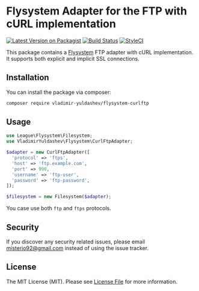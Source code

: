 # Flysystem Adapter for the FTP with cURL implementation

[![Latest Version on Packagist](https://img.shields.io/packagist/v/vladimir-yuldashev/flysystem-curlftp.svg?style=flat-square)](https://packagist.org/packages/vladimir-yuldashev/flysystem-curlftp)
[![Build Status](https://img.shields.io/travis/vladimir-yuldashev/flysystem-curlftp/master.svg?style=flat-square)](https://travis-ci.org/vladimir-yuldashev/flysystem-curlftp)
[![StyleCI](https://styleci.io/repos/90028075/shield?branch=master)](https://styleci.io/repos/90028075)

This package contains a [Flysystem](https://flysystem.thephpleague.com/) FTP adapter with cURL implementation.
It supports both explicit and implicit SSL connections.

## Installation

You can install the package via composer:

``` bash
composer require vladimir-yuldashev/flysystem-curlftp
```

## Usage

``` php
use League\Flysystem\Filesystem;
use VladimirYuldashev\Flysystem\CurlFtpAdapter;

$adapter = new CurlFtpAdapter([
  'protocol' => 'ftps',
  'host' => 'ftp.example.com',
  'port' => 990,
  'username' => 'ftp-user',
  'password' => 'ftp-password',
]);

$filesystem = new Filesystem($adapter);
```

You case use both `ftp` and `ftps` protocols. 

## Security

If you discover any security related issues, please email misterio92@gmail.com instead of using the issue tracker.

## License

The MIT License (MIT). Please see [License File](LICENSE.md) for more information.
